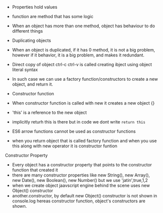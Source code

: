- Properties hold values
- function are method that has some logic
- When an object has more than one method, object has behaviour to do different things


- Duplicating objects
- When an object is duplicated, if it has 0 method, it is not a big problem, however if it behavior, it is a big problem, and makes it redundant.
- Direct copy of object ctrl-c ctrl-v is called creating ibject using object literal syntax
- In such case we can use a factory function/constructors to create a new object, and return it.


- Constructor function
- When constructor function is called with new it creates a new object {}
- 'this' is a reference to the new object
- implicitly returh this is there but in code we dont write `return this`
- ES6 arrow functions cannot be used as constructor functions
- when you return object that is called factory function and when you use this along with new operator it is constructor funtion

Constructor Property
- Every object has a constructor property that points to the constructor function that created it
- there are many constructor properties like new String(), new Array(), new Date(), new Boolean(), new Number() but we use 'jatin',true,1,2
- when we create object jaavscript engine behind the scene uses new Object() constructor
- another.constructor, by default new Object()  constructor is not shown in console.log hereas constructor function, object's constructors are shown.